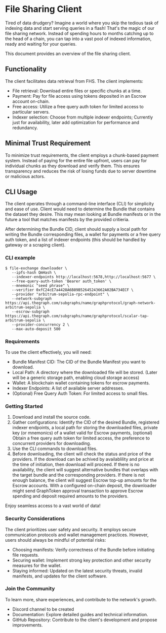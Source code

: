 # File Sharing Client

Tired of data drudgery? Imagine a world where you skip the tedious task of indexing data and start serving queries in a flash! That's the magic of our file sharing network. Instead of spending hours to months catching up to the head of a chain, you can tap into a vast pool of indexed information, ready and waiting for your queries. 

This document provides an overview of the file sharing client.

## Functionality

The client facilitates data retrieval from FHS. The client implements:

- File retrieval: Download entire files or specific chunks at a time.
- Payment: Pay for file access using tokens deposited in an Escrow account on-chain.
- Free access: Utilize a free query auth token for limited access to particular servers.
- Indexer selection: Choose from multiple indexer endpoints; Currently just for availability, later add optimization for performance and redundancy.

## Minimal Trust Requirement

To minimize trust requirements, the client employs a chunk-based payment system. Instead of paying for the entire file upfront, users can pay for individual chunks as they download and verify them. This ensures transparency and reduces the risk of losing funds due to server downtime or malicious actors.

## CLI Usage

The client operates through a command-line interface (CLI) for simplicity and ease of use. Client would need to determine the Bundle that contains the dataset they desire. This may mean looking at Bundle manifests or in the future a tool that matches manifests by the provided critieria. 

After determining the Bundle CID, client should supply a local path for writing the Bundle corresponding files, a wallet for payments or a free query auth token, and a list of indexer endpoints (this should be handled by gateway or a scraping client).

### CLI example
```
$ file-exchange downloader \
   --ipfs-hash QmHash \
   --indexer-endpoints http://localhost:5678,http://localhost:5677 \
   --free-query-auth-token 'Bearer auth_token' \
   --mnemonic "seed phrase" \
   --verifier 0xfC24cE7a4428A6B89B52645243662A02BA734ECF \
   --provider "arbitrum-sepolia-rpc-endpoint" \
   --network-subgraph https://api.thegraph.com/subgraphs/name/graphprotocol/graph-network-arbitrum-sepolia \
   --escrow-subgraph https://api.thegraph.com/subgraphs/name/graphprotocol/scalar-tap-arbitrum-sepolia \
   --provider-concurrency 2 \
   --max-auto-deposit 500
```

### Requirements

To use the client effectively, you will need:

- Bundle Manifest CID: The CID of the Bundle Manifest you want to download.
- Local Path: A directory where the downloaded file will be stored. (Later will be a generic storage path, enabling cloud storage access)
- Wallet: A blockchain wallet containing tokens for escrow payments.
- Indexer Endpoints: A list of available server addresses.
- (Optional) Free Query Auth Token: For limited access to small files.

### Getting Started

1. Download and install the source code.
2. Gather configurations: Identify the CID of the desired Bundle, registered indexer endpoints, a local path for storing the downloaded files, private key (or mnemonics) of a wallet valid for Escrow payments, (optional) Obtain a free query auth token for limited access, the preference to concurrent providers for downloading.
3. Use the CLI commands to download files.
4. Before downloading, the client will check the status and price of the providers. If the download can be achived by availablility and price at the time of initiation, then download will proceed. If there is no availability, the client will suggest alternative bundles that overlaps with the target bundle and the corresponding providers. If there is not enough balance, the client will suggest Escrow top-up amounts for the Escrow accounts. With a configured on-chain deposit, the downloader might send GraphToken approval transaction to approve Escrow spending and deposit required amounts to the providers.  

Enjoy seamless access to a vast world of data!

### Security Considerations

The client prioritizes user safety and security. It employs secure communication protocols and wallet management practices. However, users should always be mindful of potential risks:

- Choosing manifests: Verify correctness of the Bundle before initiating file requests.
- Securing wallet: Implement strong key protection and other security measures for the wallet.
- Staying informed: Updated on the latest security threats, invalid manifests, and updates for the client software.

### Join the Community

To learn more, share experiences, and contribute to the network's growth.

- Discord channel to be created
- Documentation: Explore detailed guides and technical information.
- GitHub Repository: Contribute to the client's development and propose improvements.
